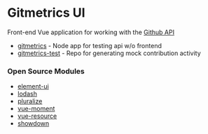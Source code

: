# Gitmetrics UI

Front-end Vue application for working with the [Github API](https://developer.github.com/v3/)

- [gitmetrics](https://github.com/coffeys7/gitmetrics) - Node app for testing api w/o frontend
- [gitmetrics-test](https://github.com/coffeys7/gitmetrics-test) - Repo for generating mock contribution activity

### Open Source Modules

- [element-ui](https://www.npmjs.com/package/element-ui)
- [lodash](https://www.npmjs.com/package/lodash)
- [pluralize](https://github.com/blakeembrey/pluralize)
- [vue-moment](https://www.npmjs.com/package/vue-moment)
- [vue-resource](https://www.npmjs.com/package/vue-resource)
- [showdown](https://www.npmjs.com/package/showdown)
